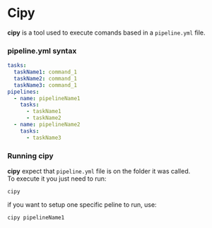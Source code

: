 # Cipy
**cipy** is a tool used to execute comands based in a `pipeline.yml` file.

### pipeline.yml syntax

```yml
tasks:
  taskName1: command_1
  taskName2: command_1
  taskName3: command_1
pipelines:
  - name: pipelineName1
    tasks:
      - taskName1
      - taskName2
  - name: pipelineName2
    tasks:
      - taskName3
```
### Running cipy
**cipy** expect that `pipeline.yml` file is on the folder it was called.  
To execute it you just need to run:  
```
cipy
```

if you want to setup one specific peline to run, use:
```
cipy pipelineName1
```
